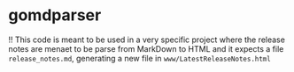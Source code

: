 # gomdparser

!! This code is meant to be used in a very specific project where the release notes are menaet to be parse from MarkDown to HTML and it expects a file `release_notes.md`, generating a new file in `www/LatestReleaseNotes.html`